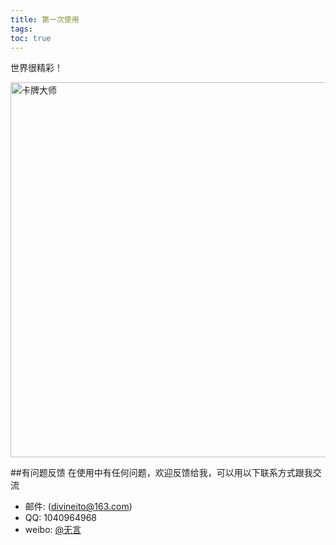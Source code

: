 ```yaml
---
title: 第一次使用
tags:
toc: true
---
```

世界很精彩！

<img src="https://timgsa.baidu.com/timg?image&quality=80&size=b9999_10000&sec=1510747199803&di=d8079fa316852f5319306f2214840793&imgtype=0&src=http%3A%2F%2Fimg4.duitang.com%2Fuploads%2Fitem%2F201511%2F20%2F20151120130851_fmX4L.jpeg" width="600" title="卡牌大师" >

##有问题反馈
在使用中有任何问题，欢迎反馈给我，可以用以下联系方式跟我交流

* 邮件: (divineito@163.com)
* QQ: 1040964968
* weibo: [@无言](https://18701932036.github.io "MSN Search")
